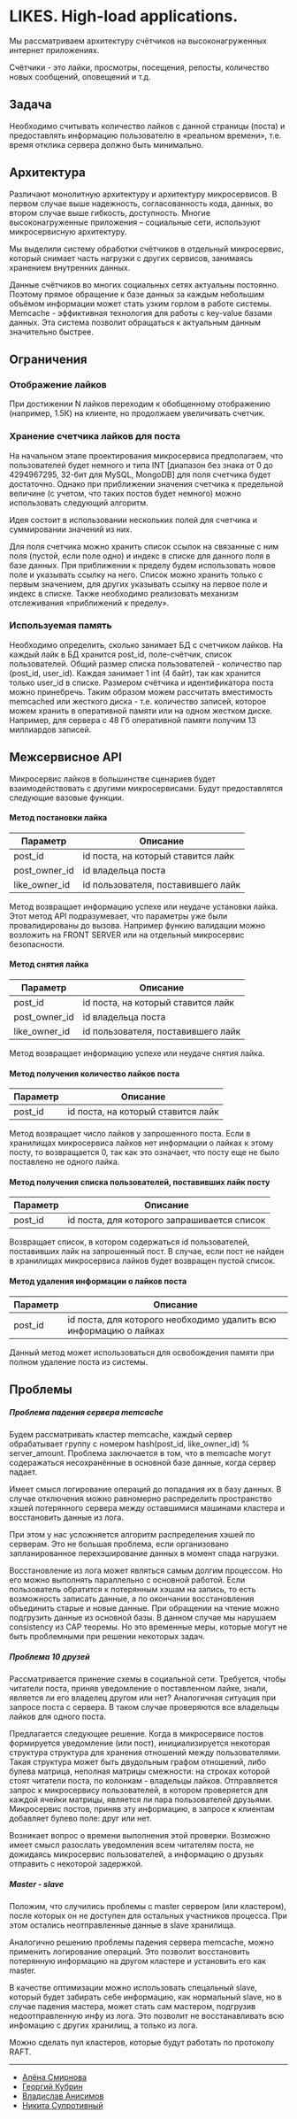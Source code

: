 # LIKES. High-load applications.


Мы рассматриваем архитектуру счётчиков на высоконагруженных интернет приложениях. 

Счётчики - это лайки, просмотры, посещения, репосты, количество новых сообщений, оповещений и т.д.

## Задача

Необходимо считывать количество лайков с данной страницы (поста) и предоставлять информацию пользователю в «реальном времени», т.е. время отклика сервера должно быть минимально.


## Архитектура

Различают монолитную архитектуру и архитектуру микросервисов. В первом случае выше надежность, согласованность кода, данных, во втором случае выше гибкость, доступность. Многие высоконагруженные приложения – социальные сети, используют микросервисную архитектуру. 

Мы выделили систему обработки счётчиков в отдельный микросервис, который снимает часть нагрузки с других сервисов, занимаясь хранением внутренних данных.

Данные счётчиков во многих социальных сетях актуальны постоянно. Поэтому прямое обращение к базе данных за каждым небольшим объёмом информации может стать узким горлом в работе системы. Memcache - эффиктивная технология для работы с key-value базами данных. Эта система позволит обращаться к актуальным данным значительно быстрее.


## Ограничения
### Отображение лайков
При достижении N лайков переходим к обобщенному отображению (например, 1.5К) на клиенте, но продолжаем увеличивать счетчик.
### Хранение счетчика лайков для поста
На начальном этапе проектирования микросервиса предполагаем, что пользователей будет немного и типа INT [диапазон без знака от 0 до 4294967295, 32-бит для MySQL, MongoDB] для поля счетчика будет достаточно.
Однако при приближении значения счетчика к предельной величине (с учетом, что таких постов будет немного) можно использовать следующий алгоритм.

Идея состоит в использовании нескольких полей для счетчика и суммировании значений из них.

Для поля счетчика можно хранить список ссылок на связанные с ним поля (пустой, если поле одно) и индекс в списке для данного поля в базе данных. При приближении к пределу будем использовать новое поле и указывать ссылку на него. Список можно хранить только с первым значением, для других указывать ссылку на первое поле и индекс в списке.
Также необходимо реализовать механизм отслеживания «приближений к пределу».
### Используемая память

Необходимо определить, сколько занимает БД с счетчиком лайков. На каждый лайк в БД хранится post_id, поле-счётчик, список пользователей. Общий размер списка пользователей - количество пар (post_id, user_id). Каждая занимает 1 int (4 байт), так как хранится только user_id в списке. Размером счётчика и идентификатора поста можно принебречь.
Таким образом можем рассчитать вместимость memcached или жесткого диска - т.е. количество записей, которое можем хранить в оперативной памяти или на одном жестком диске.
Например, для сервера с 48 Гб оперативной памяти получим 13 миллиардов записей.

## Межсервисное API

Микросервис лайков в большинстве сценариев будет взаимодействовать с другими микросервисами. Будут предоставлятся следующие вазовые функции.

#### Метод постановки лайка
|**Параметр**|**Описание**|
|------------|------------|
|post_id     |id поста, на который ставится лайк|
|post_owner_id|id владельца поста|
|like_owner_id|id пользователя, поставившего лайк|

Метод возвращает информацию успехе или неудаче установки лайка. Этот метод API подразумевает, что параметры уже были провалидированы до вызова. Например функию валидации можно возложить на FRONT SERVER или на отдельный микросервис безопасности.

#### Метод снятия лайка
|**Параметр**|**Описание**|
|------------|------------|
|post_id     |id поста, на который ставится лайк|
|post_owner_id|id владельца поста|
|like_owner_id|id пользователя, поставившего лайк|

Метод возвращает информацию успехе или неудаче снятия лайка.

#### Метод получения количество лайков поста
|**Параметр**|**Описание**|
|------------|------------|
|post_id     |id поста, на который ставится лайк|

Метод возвращает число лайков у запрошенного поста. Если в хранилищах микросервиса лайков нет информации о лайках к этому посту, то возвращается 0, так как это означает, что посту еще не было поставлено не одного лайка.

#### Метод получения списка пользователей, поставивших лайк посту
|**Параметр**|**Описание**|
|------------|------------|
|post_id     |id поста, для которого запрашивается список|

Возвращает список, в котором содержаться id пользователей, поставивших лайк на запрошенный пост. В случае, если пост не найден в хранилищах микросервиса лайков будет возвращен пустой список.

#### Метод удаления информации о лайков поста
|**Параметр**|**Описание**|
|------------|------------|
|post_id     |id поста, для которого необходимо удалить всю информацию о лайках|

Данный метод может использоваться для освобождения памяти при полном удаление поста из системы.



## Проблемы

##### Проблема падения сервера memcache

Будем рассматривать кластер memcache, каждый сервер обрабатывает группу с номером hash(post_id, like_owner_id) % server_amount. Проблема заключается в том, что в memcache могут содеражаться несохранённые в основной базе данные, когда сервер падает.

Имеет смысл логирование операций до попадания их в базу данных. В случае отключения можно равномерно распределить пространство хэшей потерянного сервера между оставшимися машинами кластера и восстановить данные из лога.

При этом у нас усложняется алгоритм распределения хэшей по серверам. Это не большая проблема, если организовано запланированное перехэширование данных в момент спада нагрузки.

Восстановление из лога может являться самым долгим процессом. Но его можно выполнять параллельно с основной работой. Если пользователь обратится к потерянным хэшам на запись, то есть возможность записать данные, а по окончании восстановления объединить старые и новые данные. При обращении на чтение можно подгрузить данные из основной базы. В данном случае мы нарушаем consistency из CAP теоремы. Но это временные меры, которые могут не быть проблемными при решении некоторых задач.

##### Проблема 10 друзей

Рассматривается принение схемы в социальной сети. Требуется, чтобы читатели поста, приняв уведомление о поставленном лайке, знали, является ли его владелец другом или нет? Аналогичная ситуация при запросе поста с сервера. В таком случае проверяются все владельцы лайков для одного поста.

Предлагается следующее решение. Когда в микросервисе постов формируется уведомление (или пост), инициализируется некоторая структура структура для хранения отношений между пользователями. Такая структура может быть двудольным графом отношений, либо булева матрица, неполная матрицы смежности: на строках которой стоят читатели поста, по колонкам - владельцы лайков. Отправляется запрос к микросервису пользователей, в котором проверяется для каждой ячейки матрицы, является ли пара пользователей друзьями. Микросервис постов, приняв эту информацию, в запросе к клиентам добавляет булево поле: друг или нет.

Возникает вопрос о времени выполнения этой проверки. Возможно имеет смысл разослать уведомления всем читателям поста, не дожидаясь микросервис пользователей, а информацию о друзьях отправить с некоторой задержкой.

##### Master - slave

Положим, что случились проблемы с master сервером (или кластером), после которых он не доступен для остальных участников процесса. При этом остались неотправленные данные в slave хранилища. 

Аналогично решению проблемы падения сервера memcache, можно применить логирование операций. Это позволит восстановить потерянную информацию на другом кластере и установить его как master. 

В качестве оптимизации можно использовать спецальный slave, который будет забирать себе информацию, как нормальный slave, но в случае падения мастера, может стать сам мастером, подгрузив недоотправленную инфу из лога. Это позволит не восстанавливать всю инфомацию с других хранилищ, а только из лога.

Можно сделать пул кластеров, которые будут работать по протоколу RAFT.



---

* [Алёна Смирнова](https://github.com/alsmirnova)
* [Георгий Кубрин](https://github.com/Georgiy0)
* [Владислав Анисимов](https://github.com/ShittyWizard)
* [Никита Супротивный](https://github.com/NSuprotivniy)

